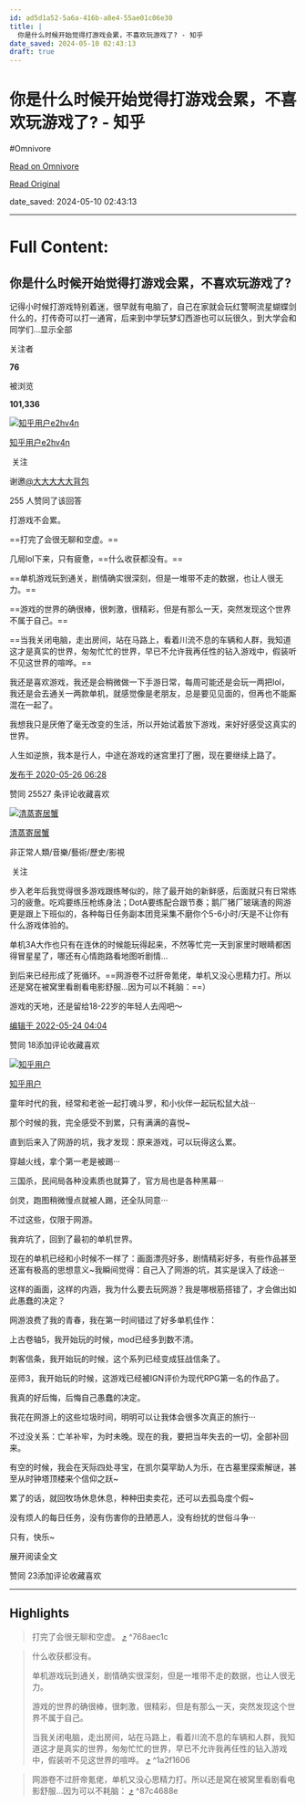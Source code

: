 ```yaml
---
id: ad5d1a52-5a6a-416b-a8e4-55ae01c06e30
title: |
  你是什么时候开始觉得打游戏会累，不喜欢玩游戏了? - 知乎
date_saved: 2024-05-10 02:43:13
draft: true
---
```


# 你是什么时候开始觉得打游戏会累，不喜欢玩游戏了? - 知乎
#Omnivore

[Read on Omnivore](https://omnivore.app/me/https-www-zhihu-com-question-397362733-answer-1246776717-18f613dc149)

[Read Original](https://www.zhihu.com/question/397362733/answer/1246776717)

date_saved: 2024-05-10 02:43:13


--- 

# Full Content: 

## 你是什么时候开始觉得打游戏会累，不喜欢玩游戏了?

记得小时候打游戏特别着迷，很早就有电脑了，自己在家就会玩红警啊流星蝴蝶剑什么的，打传奇可以打一通宵，后来到中学玩梦幻西游也可以玩很久，到大学会和同学们…显示全部 ​

关注者

**76**

被浏览

**101,336**

[![知乎用户e2hv4n](https://proxy-prod.omnivore-image-cache.app/0x0,sOou2FVwPArYSG0uw2ZthdNkXqlmhNxbVHGSMtGCxFg0/https://pic1.zhimg.com/v2-abed1a8c04700ba7d72b45195223e0ff_l.jpg?source=2c26e567)](https://www.zhihu.com/people/zhang-heng-li-75)

[知乎用户e2hv4n](https://www.zhihu.com/people/zhang-heng-li-75)

​ 关注

谢邀[@大大大大大背包](https://www.zhihu.com/people/chinelee)

255 人赞同了该回答

打游戏不会累。

==打完了会很无聊和空虚。==

几局lol下来，只有疲惫，==什么收获都没有。==

==单机游戏玩到通关，剧情确实很深刻，但是一堆带不走的数据，也让人很无力。==

==游戏的世界的确很棒，很刺激，很精彩，但是有那么一天，突然发现这个世界不属于自己。==

==当我关闭电脑，走出房间，站在马路上，看着川流不息的车辆和人群，我知道这才是真实的世界，匆匆忙忙的世界，早已不允许我再任性的钻入游戏中，假装听不见这世界的喧哗。==

我还是喜欢游戏，我还是会稍微做一下手游日常，每周可能还是会玩一两把lol，我还是会去通关一两款单机，就感觉像是老朋友，总是要见见面的，但再也不能厮混在一起了。

我想我只是厌倦了毫无改变的生活，所以开始试着放下游戏，来好好感受这真实的世界。

人生如逆旅，我本是行人，中途在游戏的迷宫里打了圈，现在要继续上路了。

[发布于 2020-05-26 06:28](https://www.zhihu.com/question/397362733/answer/1246776717)

​赞同 255​​27 条评论​收藏​喜欢

[![清蒸寄居蟹](https://proxy-prod.omnivore-image-cache.app/0x0,ssGJASuHZk7Z1B91BV7CcfUf5MAj6_-VlFZglCni8jIA/https://picx.zhimg.com/v2-149d054d534a42074fd5b4fd520d729e_l.jpg?source=1def8aca)](https://www.zhihu.com/people/xiao-gou-lu-se)

[清蒸寄居蟹](https://www.zhihu.com/people/xiao-gou-lu-se)

非正常人類/音樂/藝術/歷史/影視

​ 关注

步入老年后我觉得很多游戏跟练琴似的，除了最开始的新鲜感，后面就只有日常练习的疲惫。吃鸡要练压枪练身法；DotA要练配合跟节奏；鹅厂猪厂玻璃渣的网游更是跟上下班似的，各种每日任务副本团竞采集不磨你个5-6小时/天是不让你有什么游戏体验的。

单机3A大作也只有在连休的时候能玩得起来，不然等忙完一天到家里时眼睛都困得冒星星了，哪还有心情跑路看地图听剧情…

到后来已经形成了死循环。==网游卷不过肝帝氪佬，单机又没心思精力打。所以还是窝在被窝里看剧看电影舒服…因为可以不耗脑：==）

游戏的天地，还是留给18-22岁的年轻人去闯吧～

[编辑于 2022-05-24 04:04](https://www.zhihu.com/question/397362733/answer/2499151983)

​赞同 18​​添加评论​收藏​喜欢

[![知乎用户](https://proxy-prod.omnivore-image-cache.app/0x0,sc7PmXdG24zKshppSSWwRDhgKUBWHo-HOvj-adQUYCH4/https://pic1.zhimg.com/v2-abed1a8c04700ba7d72b45195223e0ff_l.jpg?source=1def8aca)](https://www.zhihu.com/people/a630fd4592dad8e62d969e4acd36dba2)

[知乎用户](https://www.zhihu.com/people/a630fd4592dad8e62d969e4acd36dba2)

童年时代的我，经常和老爸一起打魂斗罗，和小伙伴一起玩松鼠大战···

那个时候的我，完全感受不到累，只有满满的喜悦\~

直到后来入了网游的坑，我才发现：原来游戏，可以玩得这么累。

穿越火线，拿个第一老是被踢···

三国杀，民间局各种没素质也就算了，官方局也是各种黑幕···

剑灵，跑图稍微慢点就被人踢，还全队同意···

不过这些，仅限于网游。

我弃坑了，回到了最初的单机世界。

现在的单机已经和小时候不一样了：画面漂亮好多，剧情精彩好多，有些作品甚至还富有极高的思想意义\~我瞬间觉得：自己入了网游的坑，其实是误入了歧途···

这样的画面，这样的内涵，我为什么要去玩网游？我是哪根筋搭错了，才会做出如此愚蠢的决定？

网游浪费了我的青春，我在第一时间错过了好多单机佳作：

上古卷轴5，我开始玩的时候，mod已经多到数不清。

刺客信条，我开始玩的时候，这个系列已经变成狂战信条了。

巫师3，我开始玩的时候，这游戏已经被IGN评价为现代RPG第一名的作品了。

我真的好后悔，后悔自己愚蠢的决定。

我花在网游上的这些垃圾时间，明明可以让我体会很多次真正的旅行···

不过没关系：亡羊补牢，为时未晚。现在的我，要把当年失去的一切，全部补回来。

有空的时候，我会在天际四处寻宝，在凯尔莫罕助人为乐，在古墓里探索解谜，甚至从时钟塔顶楼来个信仰之跃\~

累了的话，就回牧场休息休息，种种田卖卖花，还可以去孤岛度个假\~

没有烦人的每日任务，没有伤害你的丑陋恶人，没有纷扰的世俗斗争···

只有，快乐\~

展开阅读全文​

​赞同 23​​添加评论​收藏​喜欢

---

## Highlights

> 打完了会很无聊和空虚。 [⤴️](https://omnivore.app/me/https-www-zhihu-com-question-397362733-answer-1246776717-18f613dc149#768aec1c-b1a3-43e2-89ee-f8c5805f4543)  ^768aec1c

> 什么收获都没有。
> 
> 单机游戏玩到通关，剧情确实很深刻，但是一堆带不走的数据，也让人很无力。
> 
> 游戏的世界的确很棒，很刺激，很精彩，但是有那么一天，突然发现这个世界不属于自己。
> 
> 当我关闭电脑，走出房间，站在马路上，看着川流不息的车辆和人群，我知道这才是真实的世界，匆匆忙忙的世界，早已不允许我再任性的钻入游戏中，假装听不见这世界的喧哗。 [⤴️](https://omnivore.app/me/https-www-zhihu-com-question-397362733-answer-1246776717-18f613dc149#1a2f1606-e5a7-4fa4-bff1-886bd711fe6e)  ^1a2f1606

> 网游卷不过肝帝氪佬，单机又没心思精力打。所以还是窝在被窝里看剧看电影舒服…因为可以不耗脑： [⤴️](https://omnivore.app/me/https-www-zhihu-com-question-397362733-answer-1246776717-18f613dc149#87c4688e-b8f9-41d2-a63e-f10293d1ed0b)  ^87c4688e

